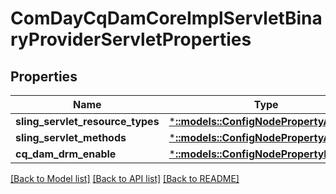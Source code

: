 # ComDayCqDamCoreImplServletBinaryProviderServletProperties

## Properties
Name | Type | Description | Notes
------------ | ------------- | ------------- | -------------
**sling_servlet_resource_types** | [***::models::ConfigNodePropertyArray**](configNodePropertyArray.md) |  | [optional] 
**sling_servlet_methods** | [***::models::ConfigNodePropertyArray**](configNodePropertyArray.md) |  | [optional] 
**cq_dam_drm_enable** | [***::models::ConfigNodePropertyBoolean**](configNodePropertyBoolean.md) |  | [optional] 

[[Back to Model list]](../README.md#documentation-for-models) [[Back to API list]](../README.md#documentation-for-api-endpoints) [[Back to README]](../README.md)


